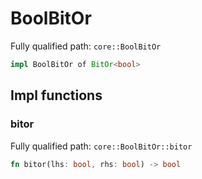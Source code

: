 # BoolBitOr

Fully qualified path: `core::BoolBitOr`

```rust
impl BoolBitOr of BitOr<bool>
```

## Impl functions

### bitor

Fully qualified path: `core::BoolBitOr::bitor`

```rust
fn bitor(lhs: bool, rhs: bool) -> bool
```


